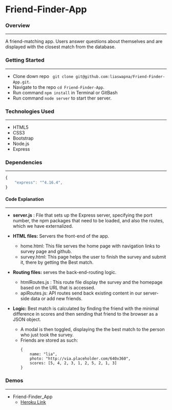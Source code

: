 # Friend-Finder-App

### Overview
---
A friend-matching app.
Users answer questions about themselves and are displayed with the closest match from the database.

### Getting Started
---
* Clone down repo ``` git clone git@github.com:liaswapna/Friend-Finder-App.git```.
* Navigate to the repo ```cd Friend-Finder-App```.
* Run command ```npm install``` in Terminal or GitBash
* Run command ```node server``` to start ther server.

### Technologies Used
---
* HTML5
* CSS3
* Bootstrap
* Node.js
* Express

### Dependencies
---
```js
{
    "express": "^4.16.4",
}
```

#### Code Explanation
---
* **server.js** : File that sets up the Express server, specifying the port number, the npm packages that need to be loaded, and also the routes, which we have externalized.

* **HTML files:** Servers the front-end of the app.
    * home.html:  This file serves the home page with navigation links to survey page and github.
    * survey.html: This page helps the user to finish the survey and submit it, there by getting the Best match.
* **Routing files:** serves the back-end-routing logic.
    * htmlRoutes.js : This route file display the survey and the homepage based on the URL that is accessed.
    * apiRoutes.js: API routes send back existing content in our server-side data or add new friends.
* **Logic:** Best match is calculated by finding the friend with the minimal difference in scores and then sending that friend to the browser as a JSON object.
    * A modal is then toggled, displaying the the best match to the person who just took the survey.
    * Friends are stored as such:
        ```
        {
            name: "lia",
            photo: "http://via.placeholder.com/640x360",
            scores: [5, 4, 2, 3, 1, 2, 5, 2, 1, 3]
        }
        ```

### Demos
---
* Friend-Finder_App
    * [Heroku Link](https://boiling-forest-41296.herokuapp.com/)